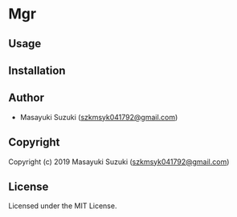 # Mgr

## Usage

## Installation

## Author

* Masayuki Suzuki (szkmsyk041792@gmail.com)

## Copyright

Copyright (c) 2019 Masayuki Suzuki (szkmsyk041792@gmail.com)

## License

Licensed under the MIT License.
